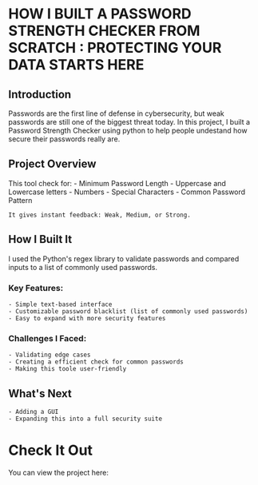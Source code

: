 
# HOW I BUILT A PASSWORD STRENGTH CHECKER FROM SCRATCH : PROTECTING YOUR DATA STARTS HERE

## Introduction
Passwords are the first line of defense in cybersecurity, but weak passwords are still one of the biggest threat today. In this project, I built a Password Strength Checker using python to help people undestand how secure their passwords really are.

## Project Overview
This tool check for:
    - Minimum Password Length
    - Uppercase and Lowercase letters
    - Numbers
    - Special Characters
    - Common Password Pattern

    It gives instant feedback: Weak, Medium, or Strong.

## How I Built It
I used the Python's regex library to validate passwords and compared inputs to a list of commonly used passwords.

### Key Features:
    - Simple text-based interface
    - Customizable password blacklist (list of commonly used passwords)
    - Easy to expand with more security features

### Challenges I Faced:
    - Validating edge cases
    - Creating a efficient check for common passwords
    - Making this toole user-friendly

## What's Next
    - Adding a GUI 
    - Expanding this into a full security suite

# Check It Out
You can view the project here: 